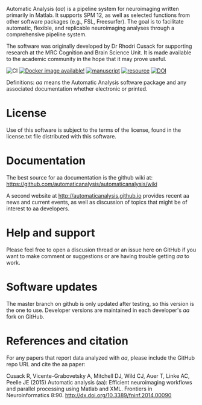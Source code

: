 Automatic Analysis (_aa_) is a pipeline system for neuroimaging written primarily in Matlab. It supports SPM 12, as well as selected functions from other software packages  (e.g., FSL, Freesurfer). The goal is to facilitate automatic, flexible, and  replicable neuroimaging analyses through a comprehensive pipeline system.

The software was originally developed by Dr Rhodri Cusack for supporting research at the MRC Cognition and Brain Science Unit. It is made available to the academic community in the hope that it may prove useful.

![CI](https://github.com/automaticanalysis/automaticanalysis/actions/workflows/aa_use_case_test.yml/badge.svg?event=push)
[![Docker image available!](https://img.shields.io/badge/docker-bids%2Faa-brightgreen.svg?logo=docker&style=flat)](https://hub.docker.com/r/bids/aa/)
[![manuscript](https://img.shields.io/badge/doi-10.3389%2Ffninf.2014.00090-blue.svg?style=flat)](http://doi.org/10.3389/fninf.2014.00090)
[![resource](https://img.shields.io/badge/RRID-SCR__003560-blue?style=flat)](https://scicrunch.org/scicrunch/Resources/record/nlx_144509-1/SCR_003560/resolver)
[![DOI](https://zenodo.org/badge/3820833.svg)](https://zenodo.org/badge/latestdoi/3820833)

Definitions: _aa_ means the Automatic Analysis software package and any associated documentation whether electronic or printed.

# License

Use of this software is subject to the terms of the license, found in the license.txt file distributed with this software.

# Documentation #

The best source for aa documentation is the github wiki at: https://github.com/automaticanalysis/automaticanalysis/wiki

A second website at http://automaticanalysis.github.io provides recent aa news and current events, as well as discussion of topics that might be of interest to aa developers.

# Help and support

Please feel free to open a discusion thread or an issue here on GitHub if you want to make comment or suggestions or are having trouble getting _aa_ to work.

# Software updates

The master branch on github is only updated after testing, so this version is the one to use. Developer versions are maintained in each developer's _aa_ fork on GitHub.

# References and citation

For any papers that report data analyzed with _aa_, please include the
GitHub repo URL and cite the aa paper:

Cusack R, Vicente-Grabovetsky A, Mitchell DJ, Wild CJ, Auer T, Linke AC,
Peelle JE (2015) Automatic analysis (aa): Efficient neuroimaging
workflows and parallel processing using Matlab and XML. Frontiers in
Neuroinformatics 8:90.
http://dx.doi.org/10.3389/fninf.2014.00090

